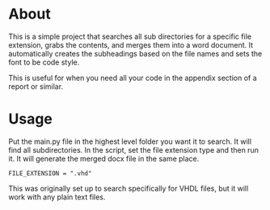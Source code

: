 # About
This is a simple project that searches all sub directories for a specific file extension, grabs the contents, and merges them into a word document. It automatically creates the subheadings based on the file names and sets the font to be code style. 

This is useful for when you need all your code in the appendix section of a report or similar. 

# Usage
Put the main.py file in the highest level folder you want it to search. It will find all subdirectories. In the script, set the file extension type and then run it. It will generate the merged docx file in the same place. 

    FILE_EXTENSION = ".vhd"

This was originally set up to search specifically for VHDL files, but it will work with any plain text files. 